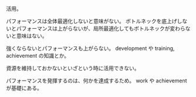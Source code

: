 活用。

パフォーマンスは全体最適化しないと意味がない。
ボトルネックを底上げしないとパフォーマンスは上がらないが、局所最適化してもボトルネックが変わらないと意味はない。

強くならないとパフォーマンスも上がらない。
development や training, achievement の知識とか。

資源を維持しておかないといざという時に活用できない。

パフォーマンスを発揮するのは、何かを達成するため。
work や achievement が基礎にある。

